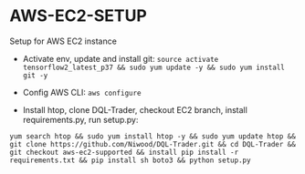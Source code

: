 # AWS-EC2-SETUP
Setup for AWS EC2 instance


- Activate env, update and install git: `source activate tensorflow2_latest_p37 && sudo yum update -y && sudo yum install git -y`

- Config AWS CLI: `aws configure`

- Install htop, clone DQL-Trader, checkout EC2 branch, install requirements.py, run setup.py: 

`yum search htop && sudo yum install htop -y && sudo yum update htop && git clone https://github.com/Niwood/DQL-Trader.git && cd DQL-Trader && git checkout aws-ec2-supported && install pip install -r requirements.txt && pip install sh boto3 && python setup.py`




